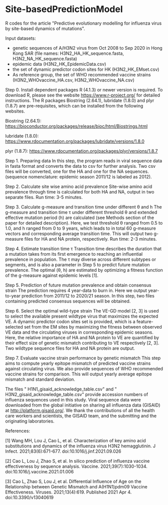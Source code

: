 # Site-basedPredictionModel
R codes for the article "Predictive evolutionary modelling for influenza virus by site-based dynamics of mutations".

Input datasets:
-  genetic sequences of A/H3N2 virus from Oct 2008 to Sep 2020 in Hong Kong SAR (file names: H3N2_HA_HK_sequence.fasta, H3N2_NA_HK_sequence.fasta)
- epidemic data (H3N2_HK_EpidemicData.csv)
- the set of dynamic predictor codon sites for HK (H3N2_HK_EMset.csv)
- As reference group, the set of WHO recommended vaccine strains (H3N2_WHOvaccine_HA.csv, H3N2_WHOvaccine_NA.csv) 

Step 0.  Install dependent packages 
R (4.1.3) or newer version is required. To download R, please see the website https://www.r-project.org/ for detailed instructions. The R packages Biostring (2.64.1), lubridate (1.8.0) and plyr (1.8.7) are pre-requisites, which can be installed from the following websites.

Biostring (2.64.1): https://bioconductor.org/packages/release/bioc/html/Biostrings.html

lubridate (1.8.0): https://www.rdocumentation.org/packages/lubridate/versions/1.8.0

plyr (1.8.7): https://www.rdocumentation.org/packages/plyr/versions/1.8.7

Step 1. Preparing data
In this step, the program reads in viral sequence data in fasta format and converts the data to csv for further analysis. Two csv files will be converted, one for the HA and one for the NA sequences. (sequence nomenclature: epidemic season 2011/12 is labeled as 2012). 

Step 2. Calculate site wise amino acid prevalence
Site-wise amino acid prevalence through time is calculated for both HA and NA, output in two separate files. Run time: 3-5 minutes. 

Step 3. Calculate g-measure and transition time under different θ and h
The g-measure and transition time τ under different threshold θ and extended effective mutation period (h) are calculated (see Methods section of the paper for detailed description). Here, we test threshold θ ranged from 0.5 to 1.0, and h ranged from 0 to 9 years, which leads to in total 60 g-measure vectors and corresponding average transition time. This will output two g-measure files for HA and NA protein, respectively. Run time: 2-3 minutes. 

Step 4. Estimate transition time τ
Transition time describes the duration that a mutation takes from its first emergence to reaching an influential prevalence in population. The τ may diverse across different subtypes or segments, and is also a parameter in Step 5 to predict future mutation prevalence. The optimal (θ, h) are estimated by optimizing a fitness function of the g-measure against epidemic levels [1]. 

Step 5. Prediction of future mutation prevalence and obtain consensus strain
The prediction requires 4 year-data to burn in. Here we output year-to-year prediction from 2011/12 to 2020/21 season. In this step, two files containing predicted consensus sequences will be obtained. 

Step 6. Select the optimal wild-type strain 
The VE-GD model [2, 3] is used to select the available present wildtype virus that maximizes the expected VE. A dynamic predictor codon sites set is provided, which is a feature-selected set from the EM sites by maximizing the fitness between observed VE data and the circulating viruses in corresponding epidemic seasons. Here, the relative importance of HA and NA protein to VE are quantified by their effect size of genetic mismatch contributing to VE respectively [2, 3]. Two wildtype sequence files for HA and NA protein are output.

Step 7. Evaluate vaccine strain performance by genetic mismatch
This step aims to compute yearly epitope mismatch of predicted vaccine strains against circulating virus. We also provide sequences of WHO recommended vaccine strains for comparison. This will output yearly average epitope mismatch and standard deviation.

The files " H1N1_gisaid_acknowledge_table.csv" and " H3N2_gisaid_acknowledge_table.csv" provide accession numbers of influenza sequences used in this study. Viral sequence data were downloaded from the global initiative on sharing all influenza data (GISAID) at http://platform.gisaid.org/. We thank the contributions of all the health care workers and scientists, the GISAID team, and the submitting and the originating laboratories.

References:

[1] Wang MH, Lou J, Cao L, et al. Characterization of key amino acid substitutions and dynamics of the influenza virus H3N2 hemagglutinin. J Infect. 2021;83(6):671-677. doi:10.1016/j.jinf.2021.09.026

[2] Cao L, Lou J, Zhao S, et al. In silico prediction of influenza vaccine effectiveness by sequence analysis. Vaccine. 2021;39(7):1030-1034. doi:10.1016/j.vaccine.2021.01.006

[3] Cao L, Zhao S, Lou J, et al. Differential Influence of Age on the Relationship between Genetic Mismatch and A(H1N1)pdm09 Vaccine Effectiveness. Viruses. 2021;13(4):619. Published 2021 Apr 4. doi:10.3390/v13040619



